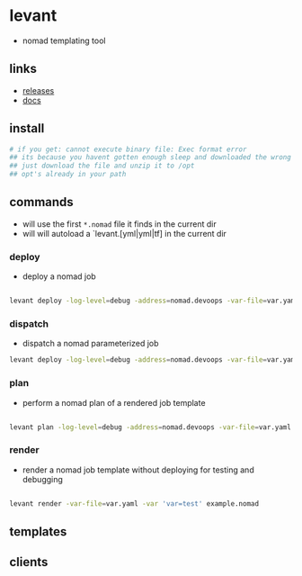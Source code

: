 # levant

- nomad templating tool

## links

- [releases](https://releases.hashicorp.com/levant/)
- [docs](https://github.com/hashicorp/levant/tree/main/docs)

## install

```sh
# if you get: cannot execute binary file: Exec format error
## its because you havent gotten enough sleep and downloaded the wrong file ;)
## just download the file and unzip it to /opt
## opt's already in your path
```

## commands

- will use the first `*.nomad` file it finds in the current dir
- will will autoload a `levant.[yml|yml|tf] in the current dir

### deploy

- deploy a nomad job

```sh

levant deploy -log-level=debug -address=nomad.devoops -var-file=var.yaml -var 'var=test' example.nomad

```

### dispatch

- dispatch a nomad parameterized job

```sh
levant deploy -log-level=debug -address=nomad.devoops -var-file=var.yaml -var 'var=test' example.nomad
```

### plan

- perform a nomad plan of a rendered job template

```sh

levant plan -log-level=debug -address=nomad.devoops -var-file=var.yaml -var 'var=test' example.nomad

```

### render

- render a nomad job template without deploying for testing and debugging

```sh

levant render -var-file=var.yaml -var 'var=test' example.nomad

```

## templates

## clients
